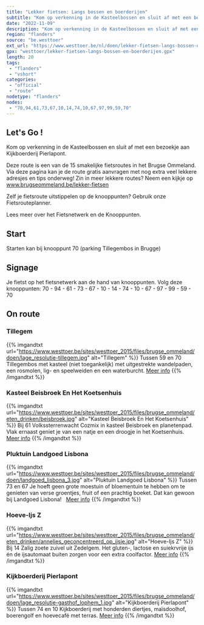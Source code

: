 ```yaml
---
title: "Lekker fietsen: Langs bossen en boerderijen"
subtitle: "Kom op verkenning in de Kasteelbossen en sluit af met een bezoekje aan Kijkboerderij Pierlapont"
date: "2022-11-09"
description: "Kom op verkenning in de Kasteelbossen en sluit af met een bezoekje aan Kijkboerderij Pierlapont"
region: "flanders"
source: "be.westtoer"
ext_url: "https://www.westtoer.be/nl/doen/lekker-fietsen-langs-bossen-en-boerderijen"
gpx: "westtoer/lekker-fietsen-langs-bossen-en-boerderijen.gpx"
length: 20
tags:
 - "flanders"
 - "vshort"
categories:
 - "official"
 - "route"
nodetype: "flanders"
nodes:
 - "70,94,61,73,67,10,14,74,10,67,97,99,59,70"
---
```


## Let's Go ! 

Kom op verkenning in de Kasteelbossen en sluit af met een bezoekje aan Kijkboerderij Pierlapont.

Deze route is een van de 15 smakelijke fietsroutes in het Brugse Ommeland. Via deze pagina kan je de route gratis aanvragen met nog extra veel lekkere adresjes en tips onderweg! Zin in meer lekkere routes? Neem een kijkje op www.brugseommeland.be/lekker-fietsen 

Zelf je fietsroute uitstippelen op de knooppunten? Gebruik onze Fietsrouteplanner.

Lees meer over het Fietsnetwerk en de Knooppunten.

## Start

Starten kan bij knooppunt 70 (parking Tillegembos in Brugge)

## Signage

Je fietst op het fietsnetwerk aan de hand van knooppunten. Volg deze knooppunten: 70 - 94 - 61 - 73 - 67 - 10 - 14 - 74 - 10 - 67 - 97 - 99 - 59 - 70

## On route

### Tillegem

{{% imgandtxt url="https://www.westtoer.be/sites/westtoer_2015/files/brugse_ommeland/doen/lage_resolutie-tillegem.jpg" alt="Tillegem" %}}
Tussen 59 en 70
Tillegembos met kasteel (niet toegankelijk) met uitgestrekte wandelpaden, een rosmolen, lig- en speelweiden en een waterburcht.
[Meer info](/nl/doen/tillegembos)
{{% /imgandtxt %}}

### Kasteel Beisbroek En Het Koetsenhuis

{{% imgandtxt url="https://www.westtoer.be/sites/westtoer_2015/files/brugse_ommeland/eten_drinken/beisbroek.jpg" alt="Kasteel Beisbroek En Het Koetsenhuis" %}}
Bij 61
Volkssterrenwacht Cozmix in kasteel Beisbroek en planetenpad. Vlak ernaast geniet je van een natje en een droogje in het Koetsenhuis.
[Meer info](/nl/doen/kasteel-beisbroek)
{{% /imgandtxt %}}

### Pluktuin Landgoed Lisbona

{{% imgandtxt url="https://www.westtoer.be/sites/westtoer_2015/files/brugse_ommeland/doen/landgoed_lisbona_3.jpg" alt="Pluktuin Landgoed Lisbona" %}}
Tussen 73 en 67
Je hoeft geen grote moestuin of bloementuin te hebben om te genieten van verse groentjes, fruit of een prachtig boeket. Dat kan gewoon bij Landgoed Lisbona!
	 
	[Meer info](/nl/doen/landgoed-lisbona)
{{% /imgandtxt %}}

### Hoeve-Ijs Z

{{% imgandtxt url="https://www.westtoer.be/sites/westtoer_2015/files/brugse_ommeland/eten_drinken/annelies_geconcentreerd_op_ijsje.jpg" alt="Hoeve-Ijs Z" %}}
Bij 14
Zalig zoete zuivel uit Zedelgem. Het gluten-, lactose en suiekrvrije ijs én de ijsautomaat buiten zorgen voor een extra coolfactor.
[Meer info](/nl/eten-drinken/hoeve-ijs-z)
{{% /imgandtxt %}}

### Kijkboerderij Pierlapont

{{% imgandtxt url="https://www.westtoer.be/sites/westtoer_2015/files/brugse_ommeland/doen/lage_resolutie-gasthof_lophem_1.jpg" alt="Kijkboerderij Pierlapont" %}}
Tussen 74 en 10
Kijkboerderij met honderden diertjes, maïsdoolhof, boerengolf en hoevecafé met terras.
[Meer info](/nl/doen/kijkboerderij-de-pierlapont)
{{% /imgandtxt %}}


